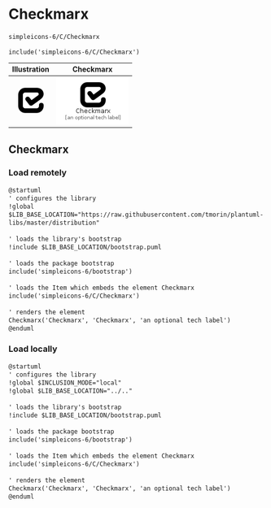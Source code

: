 # Checkmarx


```text
simpleicons-6/C/Checkmarx
```

```text
include('simpleicons-6/C/Checkmarx')
```



| Illustration | Checkmarx |
| :---: | :---: |
| ![illustration for Illustration](../../simpleicons-6/C/Checkmarx.png) | ![illustration for Checkmarx](../../simpleicons-6/C/Checkmarx.Local.png) |




## Checkmarx

### Load remotely
```plantuml
@startuml
' configures the library
!global $LIB_BASE_LOCATION="https://raw.githubusercontent.com/tmorin/plantuml-libs/master/distribution"

' loads the library's bootstrap
!include $LIB_BASE_LOCATION/bootstrap.puml

' loads the package bootstrap
include('simpleicons-6/bootstrap')

' loads the Item which embeds the element Checkmarx
include('simpleicons-6/C/Checkmarx')

' renders the element
Checkmarx('Checkmarx', 'Checkmarx', 'an optional tech label')
@enduml
```

### Load locally
```plantuml
@startuml
' configures the library
!global $INCLUSION_MODE="local"
!global $LIB_BASE_LOCATION="../.."

' loads the library's bootstrap
!include $LIB_BASE_LOCATION/bootstrap.puml

' loads the package bootstrap
include('simpleicons-6/bootstrap')

' loads the Item which embeds the element Checkmarx
include('simpleicons-6/C/Checkmarx')

' renders the element
Checkmarx('Checkmarx', 'Checkmarx', 'an optional tech label')
@enduml
```

